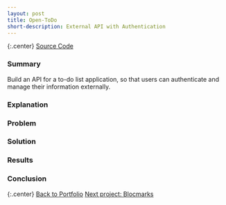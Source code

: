 ```yaml
---
layout: post
title: Open-ToDo
short-description: External API with Authentication
---
```


{:.center}
<a class="button" href="https://github.com/{{ site.theme.github }}/opentodo" target="_blank">
  <i class="fa fa-fw fa-github"></i>
  Source Code
</a>

### Summary

Build an API for a to-do list application, so that users can authenticate and manage their information externally.

### Explanation



### Problem



### Solution



### Results



### Conclusion


{:.center}
<a class="button" href="{{ site.baseurl }}/4_portfolio.html"><i class="fa fa-hand-o-left"></i> Back to Portfolio</a>   <a class="button" href="{{ site.baseurl }}/portfolio/5_blocmarks/">Next project: Blocmarks <i class="fa fa-hand-o-right"></i></a>
